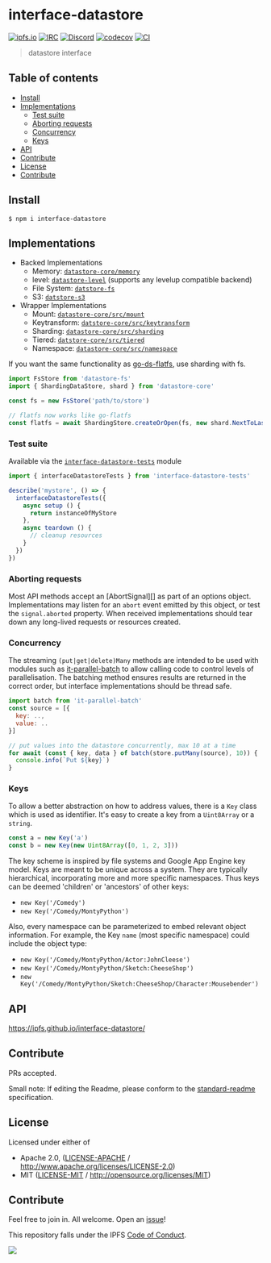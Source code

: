 # interface-datastore <!-- omit in toc -->

[![ipfs.io](https://img.shields.io/badge/project-IPFS-blue.svg?style=flat-square)](http://ipfs.io)
[![IRC](https://img.shields.io/badge/freenode-%23ipfs-blue.svg?style=flat-square)](http://webchat.freenode.net/?channels=%23ipfs)
[![Discord](https://img.shields.io/discord/806902334369824788?style=flat-square)](https://discord.gg/ipfs)
[![codecov](https://img.shields.io/codecov/c/github/ipfs/js-ipfs-interfaces.svg?style=flat-square)](https://codecov.io/gh/ipfs/js-ipfs-interfaces)
[![CI](https://img.shields.io/github/workflow/status/ipfs/js-ipfs-interfaces/test%20&%20maybe%20release/master?style=flat-square)](https://github.com/ipfs/js-ipfs-interfaces/actions/workflows/js-test-and-release.yml)

> datastore interface

## Table of contents <!-- omit in toc -->

- [Install](#install)
- [Implementations](#implementations)
  - [Test suite](#test-suite)
  - [Aborting requests](#aborting-requests)
  - [Concurrency](#concurrency)
  - [Keys](#keys)
- [API](#api)
- [Contribute](#contribute)
- [License](#license)
- [Contribute](#contribute-1)

## Install

```console
$ npm i interface-datastore
```

## Implementations

- Backed Implementations
  - Memory: [`datastore-core/memory`](https://github.com/ipfs/js-datastore-core/tree/master/src/memory.js)
  - level: [`datastore-level`](https://github.com/ipfs/js-datastore-level) (supports any levelup compatible backend)
  - File System: [`datstore-fs`](https://github.com/ipfs/js-datastore-fs)
  - S3: [`datstore-s3`](https://github.com/ipfs/js-datastore-s3)
- Wrapper Implementations
  - Mount: [`datastore-core/src/mount`](https://github.com/ipfs/js-datastore-core/tree/master/src/mount.js)
  - Keytransform: [`datstore-core/src/keytransform`](https://github.com/ipfs/js-datastore-core/tree/master/src/keytransform.js)
  - Sharding: [`datastore-core/src/sharding`](https://github.com/ipfs/js-datastore-core/tree/master/src/sharding.js)
  - Tiered: [`datstore-core/src/tiered`](https://github.com/ipfs/js-datastore-core/blob/master/src/tiered.js)
  - Namespace: [`datastore-core/src/namespace`](https://github.com/ipfs/js-datastore-core/tree/master/src/namespace.js)

If you want the same functionality as [go-ds-flatfs](https://github.com/ipfs/go-ds-flatfs), use sharding with fs.

```js
import FsStore from 'datastore-fs'
import { ShardingDataStore, shard } from 'datastore-core'

const fs = new FsStore('path/to/store')

// flatfs now works like go-flatfs
const flatfs = await ShardingStore.createOrOpen(fs, new shard.NextToLast(2))
```

### Test suite

Available via the [`interface-datastore-tests`](https://npmjs.com/package/interface-datastore-tests) module

```js
import { interfaceDatastoreTests } from 'interface-datastore-tests'

describe('mystore', () => {
  interfaceDatastoreTests({
    async setup () {
      return instanceOfMyStore
    },
    async teardown () {
      // cleanup resources
    }
  })
})
```

### Aborting requests

Most API methods accept an \[AbortSignal]\[] as part of an options object.  Implementations may listen for an `abort` event emitted by this object, or test the `signal.aborted` property. When received implementations should tear down any long-lived requests or resources created.

### Concurrency

The streaming `(put|get|delete)Many` methods are intended to be used with modules such as [it-parallel-batch](https://www.npmjs.com/package/it-parallel-batch) to allow calling code to control levels of parallelisation.  The batching method ensures results are returned in the correct order, but interface implementations should be thread safe.

```js
import batch from 'it-parallel-batch'
const source = [{
  key: ..,
  value: ..
}]

// put values into the datastore concurrently, max 10 at a time
for await (const { key, data } of batch(store.putMany(source), 10)) {
  console.info(`Put ${key}`)
}
```

### Keys

To allow a better abstraction on how to address values, there is a `Key` class which is used as identifier. It's easy to create a key from a `Uint8Array` or a `string`.

```js
const a = new Key('a')
const b = new Key(new Uint8Array([0, 1, 2, 3]))
```

The key scheme is inspired by file systems and Google App Engine key model. Keys are meant to be unique across a system. They are typically hierarchical, incorporating more and more specific namespaces. Thus keys can be deemed 'children' or 'ancestors' of other keys:

- `new Key('/Comedy')`
- `new Key('/Comedy/MontyPython')`

Also, every namespace can be parameterized to embed relevant object information. For example, the Key `name` (most specific namespace) could include the object type:

- `new Key('/Comedy/MontyPython/Actor:JohnCleese')`
- `new Key('/Comedy/MontyPython/Sketch:CheeseShop')`
- `new Key('/Comedy/MontyPython/Sketch:CheeseShop/Character:Mousebender')`

## API

<https://ipfs.github.io/interface-datastore/>

## Contribute

PRs accepted.

Small note: If editing the Readme, please conform to the [standard-readme](https://github.com/RichardLitt/standard-readme) specification.

## License

Licensed under either of

- Apache 2.0, ([LICENSE-APACHE](LICENSE-APACHE) / <http://www.apache.org/licenses/LICENSE-2.0>)
- MIT ([LICENSE-MIT](LICENSE-MIT) / <http://opensource.org/licenses/MIT>)

## Contribute

Feel free to join in. All welcome. Open an [issue](https://github.com/ipfs/js-ipfs-unixfs-importer/issues)!

This repository falls under the IPFS [Code of Conduct](https://github.com/ipfs/community/blob/master/code-of-conduct.md).

[![](https://cdn.rawgit.com/jbenet/contribute-ipfs-gif/master/img/contribute.gif)](https://github.com/ipfs/community/blob/master/CONTRIBUTING.md)

[Key]: #Keys

[Object]: https://developer.mozilla.org/en-US/docs/Web/JavaScript/Reference/Global_Objects/Object

[Uint8Array]: https://developer.mozilla.org/en-US/docs/Web/JavaScript/Reference/Global_Objects/Uint8Array

[AbortSignal]: https://developer.mozilla.org/en-US/docs/Web/API/AbortSignal

[AsyncIterator]: https://developer.mozilla.org/en-US/docs/Web/JavaScript/Reference/Global_Objects/Symbol/asyncIterator

[AsyncIterable]: https://developer.mozilla.org/en-US/docs/Web/JavaScript/Reference/Iteration_protocols

[String]: https://developer.mozilla.org/en-US/docs/Web/JavaScript/Reference/Global_Objects/String

[Array]: https://developer.mozilla.org/en-US/docs/Web/JavaScript/Reference/Global_Objects/Array

[Function]: https://developer.mozilla.org/en-US/docs/Web/JavaScript/Reference/Global_Objects/Function

[Number]: https://developer.mozilla.org/en-US/docs/Web/JavaScript/Reference/Global_Objects/Number

[Boolean]: https://developer.mozilla.org/en-US/docs/Web/JavaScript/Reference/Global_Objects/Boolean
